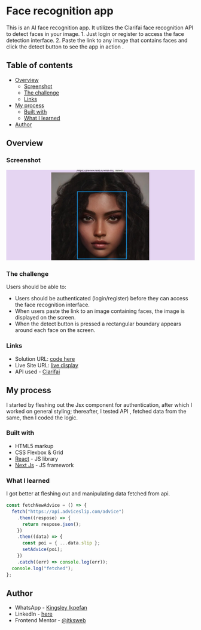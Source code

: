 # Face recognition app

This is an AI face recognition app. It utilizes the Clarifai face recognition API to detect faces in your image. 1. Just login or register to access the face detection interface. 2. Paste the link to any image that contains faces and click the detect button to see the app in action .

## Table of contents

- [Overview](#overview)
  - [Screenshot](#screenshot)
  - [The challenge](#the-challenge)
  - [Links](#links)
- [My process](#my-process)
  - [Built with](#built-with)
  - [What I learned](#what-i-learned)
- [Author](#author)

## Overview

### Screenshot

![](./screenshot.jpg)

### The challenge

Users should be able to:

- Users should be authenticated (login/register) before they can access the face recognition interface.
- When users paste the link to an image containing faces, the image is displayed on the screen.
- When the detect button is pressed a rectangular boundary appears around each face on the screen.

### Links

- Solution URL: [code here](https://github.com/itksweb/face-detect)
- Live Site URL: [live display](https://face-detectly.vercel.app/)
- API used - [Clarifai](https://clarifai.com)

## My process

I started by fleshing out the Jsx component for authentication, after which I worked on general styling; thereafter, I tested API , fetched data from the same, then I coded the logic.

### Built with

- HTML5 markup
- CSS Flexbox & Grid
- [React](https://reactjs.org/) - JS library
- [Next Js](https://nextjs.org) - JS framework 

### What I learned

I got better at fleshing out and manipulating data fetched from api.

```js
const fetchNewAdvice = () => {
  fetch("https://api.adviceslip.com/advice")
    .then((respose) => {
      return respose.json();
    })
    .then((data) => {
      const poi = { ...data.slip };
      setAdvice(poi);
    })
    .catch((err) => console.log(err));
  console.log("fetched");
};
```

## Author

- WhatsApp - [Kingsley Ikpefan](https://wa.me/2348060719978)
- LinkedIn - [here](https://www.linkedin.com/in/kingsleyikpefan)
- Frontend Mentor - [@itksweb](https://www.frontendmentor.io/profile/itksweb)
